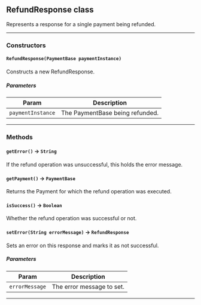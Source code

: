 ## RefundResponse class

Represents a response for a single payment being refunded.

---
### Constructors
<!-- panels:start -->
<!-- div:left-panel -->
#### `RefundResponse(PaymentBase paymentInstance)`

Constructs a new RefundResponse.
##### Parameters
|Param|Description|
|-----|-----------|
|`paymentInstance` |  The PaymentBase being refunded. |

<!-- panels:end -->
---
### Methods
<!-- panels:start -->
<!-- div:left-panel -->
#### `getError()` → `String`

If the refund operation was unsuccessful, this holds the error message.
<!-- panels:end -->
<!-- panels:start -->
<!-- div:left-panel -->
#### `getPayment()` → `PaymentBase`

Returns the Payment for which the refund operation was executed.
<!-- panels:end -->
<!-- panels:start -->
<!-- div:left-panel -->
#### `isSuccess()` → `Boolean`

Whether the refund operation was successful or not.
<!-- panels:end -->
<!-- panels:start -->
<!-- div:left-panel -->
#### `setError(String errorMessage)` → `RefundResponse`

Sets an error on this response and marks it as not successful.
##### Parameters
|Param|Description|
|-----|-----------|
|`errorMessage` |  The error message to set. |

<!-- panels:end -->
---
